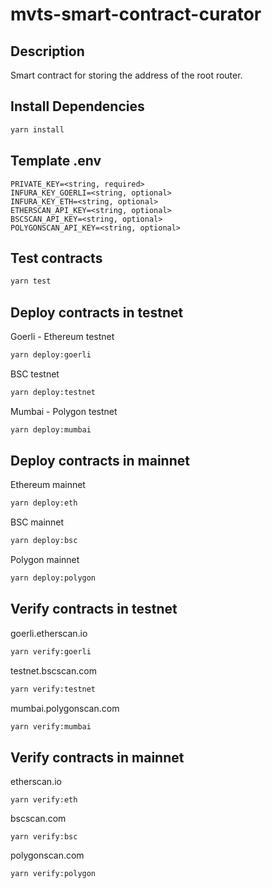 # mvts-smart-contract-curator

## Description

Smart contract for storing the address of the root router.

## Install Dependencies

```bash
yarn install
```

## Template .env

```text
PRIVATE_KEY=<string, required>
INFURA_KEY_GOERLI=<string, optional>
INFURA_KEY_ETH=<string, optional>
ETHERSCAN_API_KEY=<string, optional>
BSCSCAN_API_KEY=<string, optional>
POLYGONSCAN_API_KEY=<string, optional>
```

## Test contracts

```bash
yarn test
```

## Deploy contracts in testnet

Goerli - Ethereum testnet

```bash
yarn deploy:goerli
```

BSC testnet

```bash
yarn deploy:testnet
```

Mumbai - Polygon testnet

```bash
yarn deploy:mumbai
```

## Deploy contracts in mainnet

Ethereum mainnet

```bash
yarn deploy:eth
```

BSC mainnet

```bash
yarn deploy:bsc
```

Polygon mainnet

```bash
yarn deploy:polygon
```

## Verify contracts in testnet

goerli.etherscan.io

```bash
yarn verify:goerli
```

testnet.bscscan.com

```bash
yarn verify:testnet
```

mumbai.polygonscan.com

```bash
yarn verify:mumbai
```

## Verify contracts in mainnet
etherscan.io
```
yarn verify:eth
```

bscscan.com
```
yarn verify:bsc
```

polygonscan.com
```
yarn verify:polygon
```
